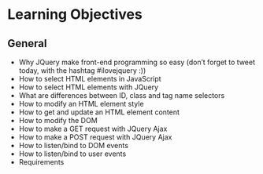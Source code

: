 # Learning Objectives

## General
+ Why JQuery make front-end programming so easy (don’t forget to tweet today, with the hashtag #ilovejquery :))
+ How to select HTML elements in JavaScript
+ How to select HTML elements with JQuery
+ What are differences between ID, class and tag name selectors
+ How to modify an HTML element style
+ How to get and update an HTML element content
+ How to modify the DOM
+ How to make a GET request with JQuery Ajax
+ How to make a POST request with JQuery Ajax
+ How to listen/bind to DOM events
+ How to listen/bind to user events
+ Requirements
